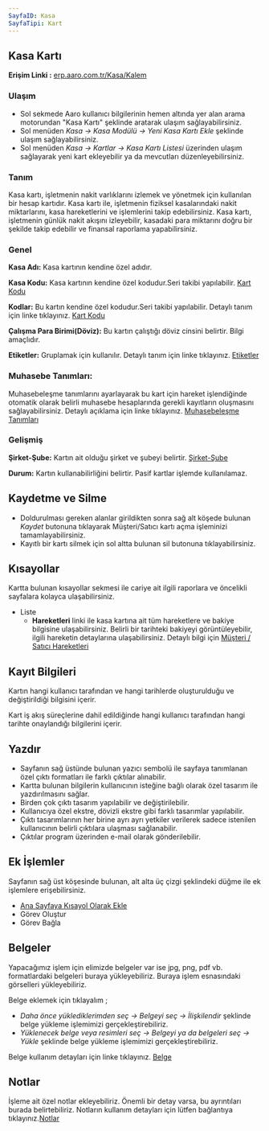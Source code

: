 ```yaml
---
SayfaID: Kasa
SayfaTipi: Kart
---
```


## Kasa Kartı

**Erişim Linki :** [erp.aaro.com.tr/Kasa/Kalem](erp.aaro.com.tr/Kasa/Kalem)

### Ulaşım

- Sol sekmede Aaro kullanıcı bilgilerinin hemen altında yer alan arama motorundan "Kasa Kartı" şeklinde aratarak ulaşım sağlayabilirsiniz.
- Sol menüden *Kasa -> Kasa Modülü -> Yeni Kasa Kartı Ekle* şeklinde ulaşım sağlayabilirsiniz.
- Sol menüden *Kasa -> Kartlar -> Kasa Kartı Listesi* üzerinden ulaşım sağlayarak yeni kart ekleyebilir ya da mevcutları düzenleyebilirsiniz.

### Tanım

Kasa kartı, işletmenin nakit varlıklarını izlemek ve yönetmek için kullanılan bir hesap kartıdır. 
Kasa kartı ile, işletmenin fiziksel kasalarındaki nakit miktarlarını, kasa hareketlerini ve işlemlerini takip edebilirsiniz.
Kasa kartı, işletmenin günlük nakit akışını izleyebilir, kasadaki para miktarını doğru bir şekilde takip edebilir ve finansal raporlama yapabilirsiniz.

### Genel

**Kasa Adı:** Kasa kartının kendine özel adıdır.

**Kasa Kodu:** Kasa kartının kendine özel kodudur.Seri takibi yapılabilir. [Kart Kodu](../TemelOzellikler/KartKodu.md)

**Kodlar:** Bu kartın kendine özel kodudur.Seri takibi yapılabilir. Detaylı tanım için linke tıklayınız. [Kart Kodu](../TemelOzellikler/KartKodu.md)

**Çalışma Para Birimi(Döviz):** Bu kartın çalıştığı döviz cinsini belirtir. Bilgi amaçlıdır.

**Etiketler:** Gruplamak için kullanılır. Detaylı tanım için linke tıklayınız. [Etiketler](../TemelOzellikler/Etiketler.md)


### Muhasebe Tanımları: 

Muhasebeleşme tanımlarını ayarlayarak bu kart için hareket işlendiğinde otomatik olarak belirli muhasebe hesaplarında gerekli kayıtların oluşmasını sağlayabilirsiniz.
	Detaylı açıklama için linke tıklayınız. [Muhasebeleşme Tanımları](../TemelOzellikler/MuhasebelesmeTanimlari.md)

### Gelişmiş

**Şirket-Şube:** Kartın ait olduğu şirket ve şubeyi belirtir. [Şirket-Şube](../TemelOzellikler/SirketSube.md)

**Durum:** Kartın kullanabilirliğini belirtir. Pasif kartlar işlemde kullanılamaz.

## Kaydetme ve Silme

- Doldurulması gereken alanlar girildikten sonra sağ alt köşede bulunan *Kaydet* butonuna tıklayarak Müşteri/Satıcı kartı açma işleminizi tamamlayabilirsiniz.
- Kayıtlı bir kartı silmek için sol altta bulunan sil butonuna tıklayabilirsiniz.

## Kısayollar

Kartta bulunan kısayollar sekmesi ile cariye ait ilgili raporlara ve öncelikli sayfalara kolayca ulaşabilirsiniz.

- Liste
    - **Hareketleri** linki ile kasa kartına ait tüm hareketlere ve bakiye bilgisine ulaşabilirsiniz. Belirli bir tarihteki bakiyeyi görüntüleyebilir, ilgili hareketin detaylarına ulaşabilirsiniz. Detaylı bilgi için [Müşteri / Satıcı Hareketleri](../MusteriSatici/MusteriSaticiHareketleriListesi.md)

## Kayıt Bilgileri

Kartın hangi kullanıcı tarafından ve hangi tarihlerde oluşturulduğu ve değiştirildiği bilgisini içerir.

Kart iş akış süreçlerine dahil edildiğinde hangi kullanıcı tarafından hangi tarihte onaylandığı bilgilerini içerir. 

## Yazdır

- Sayfanın sağ üstünde bulunan yazıcı sembolü ile sayfaya tanımlanan özel çıktı formatları ile farklı çıktılar alınabilir. 
- Kartta bulunan bilgilerin kullanıcının isteğine bağlı olarak özel tasarım ile yazdırılmasını sağlar.
- Birden çok çıktı tasarım yapılabilir ve değiştirilebilir.
- Kullanıcıya özel ekstre, dövizli ekstre gibi farklı tasarımlar yapılabilir.
- Çıktı tasarımlarının her birine  ayrı ayrı yetkiler verilerek sadece istenilen kullanıcının belirli çıktılara ulaşması sağlanabilir.
- Çıktılar program üzerinden e-mail olarak gönderilebilir. 


## Ek İşlemler

 Sayfanın sağ üst köşesinde bulunan, alt alta üç çizgi şeklindeki düğme ile ek işlemlere erişebilirsiniz.








- [Ana Sayfaya Kısayol Olarak Ekle](../TemelOzellikler/KisaYollaraEkleme.md)
- Görev Oluştur
- Görev Bağla

## Belgeler

Yapacağımız işlem için elimizde belgeler var ise jpg, png, pdf vb. formatlardaki belgeleri buraya yükleyebiliriz.
Buraya işlem esnasındaki görselleri yükleyebiliriz.

Belge eklemek için tıklayalım ;

- *Daha önce yüklediklerimden seç -> Belgeyi seç
-> İlişkilendir* şeklinde belge yükleme işlemimizi gerçekleştirebiliriz.
- *Yüklenecek belge veya resimleri seç -> Belgeyi ya da
 belgeleri seç -> Yükle* şeklinde belge yükleme işlemimizi gerçekleştirebiliriz.

Belge kullanım detayları için linke tıklayınız. [Belge](../TemelOzellikler/Belgeler.md)


## Notlar

İşleme ait özel notlar ekleyebiliriz. Önemli bir detay varsa, bu ayrıntıları burada belirtebiliriz. Notların kullanım detayları için lütfen bağlantıya tıklayınız.[Notlar](../TemelOzellikler/Notlar.md)

